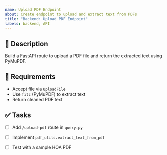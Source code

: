 ```yaml
---
name: Upload PDF Endpoint
about: Create endpoint to upload and extract text from PDFs
title: "Backend: Upload PDF Endpoint"
labels: backend, API
---
```


## 📄 Description

Build a FastAPI route to upload a PDF file and return the extracted text using PyMuPDF.

## 🧠 Requirements

- Accept file via `UploadFile`
- Use `fitz` (PyMuPDF) to extract text
- Return cleaned PDF text

## ✅ Tasks

- [ ] Add `/upload-pdf` route in `query.py`
- [ ] Implement `pdf_utils.extract_text_from_pdf`
- [ ] Test with a sample HOA PDF

